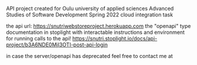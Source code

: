 API project created for Oulu university of applied sciences 
Advanced Studies of Software Development Spring 2022 cloud integration task

the api url:
https://snutriwebstoreproject.herokuapp.com
the "openapi" type documentation in stoplight with interactable instructions
and environment for running calls to the api!
https://snutri.stoplight.io/docs/api-project/b3A6NDE0MjI3OTI-post-api-login

in case the server/openapi has deprecated feel free to contact me at